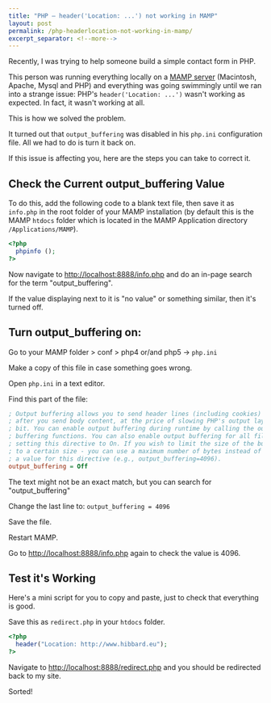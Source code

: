 ```yaml
---
title: "PHP – header('Location: ...') not working in MAMP"
layout: post
permalink: /php-headerlocation-not-working-in-mamp/
excerpt_separator: <!--more-->
---
```


Recently, I was trying to help someone build a simple contact form in PHP.

This person was running everything locally on a [MAMP server](http://www.mamp.info/en/index.html "MAMP homepage") (Macintosh, Apache, Mysql and PHP) and everything was going swimmingly until we ran into a strange issue: PHP's `header('Location: ...')` wasn't working as expected. In fact, it wasn't working at all.

This is how we solved the problem.

<!--more-->

It turned out that `output_buffering` was disabled in his `php.ini` configuration file. All we had to do is turn it back on.

If this issue is affecting you, here are the steps you can take to correct it.


## Check the Current output_buffering Value

To do this, add the following code to a blank text file, then save it as `info.php` in the root folder of your MAMP installation (by default this is the MAMP `htdocs` folder which is located in the MAMP Application directory `/Applications/MAMP`).

```php
<?php
  phpinfo ();
?>
```

Now navigate to [http://localhost:8888/info.php](http://localhost:8888/info.php) and do an in-page search for the term "output_buffering".

If the value displaying next to it is "no value" or something similar, then it's turned off.

## Turn output_buffering on:

Go to your MAMP folder > conf > php4 or/and php5 -> `php.ini`

Make a copy of this file in case something goes wrong.

Open `php.ini` in a text editor.

Find this part of the file:

```ini
; Output buffering allows you to send header lines (including cookies) even
; after you send body content, at the price of slowing PHP's output layer a
; bit. You can enable output buffering during runtime by calling the output
; buffering functions. You can also enable output buffering for all files by
; setting this directive to On. If you wish to limit the size of the buffer
; to a certain size - you can use a maximum number of bytes instead of 'On', as
; a value for this directive (e.g., output_buffering=4096).
output_buffering = Off
```

The text might not be an exact match, but you can search for "output_buffering"

Change the last line to: `output_buffering = 4096`

Save the file.

Restart MAMP.

Go to [http://localhost:8888/info.php](http://localhost:8888/info.php) again to check the value is 4096.

## Test it's Working

Here's a mini script for you to copy and paste, just to check that everything is good.

Save this as `redirect.php` in your `htdocs` folder.

```php
<?php
  header("Location: http://www.hibbard.eu");
?>
```

Navigate to [http://localhost:8888/redirect.php](http://localhost:8888/redirect.php)  and you should be redirected back to my site.

Sorted!
